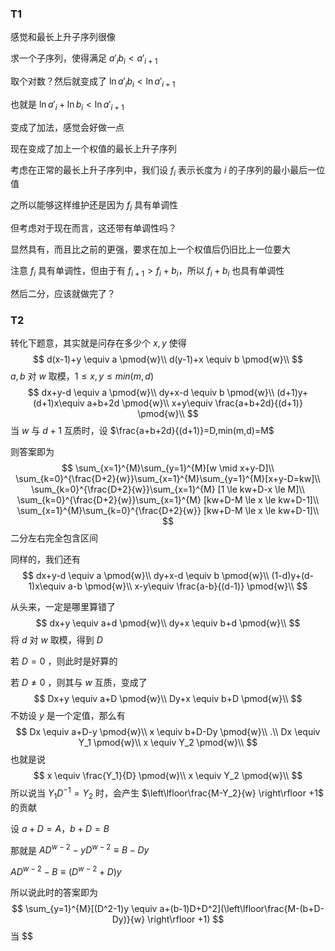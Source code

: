 ### T1

感觉和最长上升子序列很像

求一个子序列，使得满足 $a'_ib_i<a'_{i+1}$

取个对数？然后就变成了 $\ln a'_ib_i<\ln a'_{i+1}$

也就是 $\ln a'_i+\ln b_i<\ln a'_{i+1}$

变成了加法，感觉会好做一点

现在变成了加上一个权值的最长上升子序列

考虑在正常的最长上升子序列中，我们设 $f_i$ 表示长度为 $i$ 的子序列的最小最后一位值

之所以能够这样维护还是因为 $f_i$ 具有单调性

但考虑对于现在而言，这还带有单调性吗？

显然具有，而且比之前的更强，要求在加上一个权值后仍旧比上一位要大

注意 $f_i$ 具有单调性，但由于有 $f_{i+1}>f_i+b_i$，所以 $f_i+b_i$ 也具有单调性

然后二分，应该就做完了？





### T2

转化下题意，其实就是问存在多少个 $x,y$ 使得
$$
d(x-1)+y \equiv a \pmod{w}\\
d(y-1)+x \equiv b \pmod{w}\\
$$
$a,b$ 对 $w$ 取模，$1\le x,y \le min(m,d)$
$$
dx+y-d \equiv a \pmod{w}\\
dy+x-d \equiv b \pmod{w}\\
(d+1)y+(d+1)x\equiv a+b+2d  \pmod{w}\\
x+y\equiv \frac{a+b+2d}{(d+1)}  \pmod{w}\\
$$
当 $w$ 与 $d+1$ 互质时，设 $\frac{a+b+2d}{(d+1)}=D,min(m,d)=M$

则答案即为
$$
\sum_{x=1}^{M}\sum_{y=1}^{M}[w \mid x+y-D]\\
\sum_{k=0}^{\frac{D+2}{w}}\sum_{x=1}^{M}\sum_{y=1}^{M}[x+y-D=kw]\\
\sum_{k=0}^{\frac{D+2}{w}}\sum_{x=1}^{M} [1 \le kw+D-x \le M]\\
\sum_{k=0}^{\frac{D+2}{w}}\sum_{x=1}^{M} [kw+D-M \le x \le kw+D-1]\\
\sum_{x=1}^{M}\sum_{k=0}^{\frac{D+2}{w}} [kw+D-M \le x \le kw+D-1]\\
$$
二分左右完全包含区间



同样的，我们还有
$$
dx+y-d \equiv a \pmod{w}\\
dy+x-d \equiv b \pmod{w}\\
(1-d)y+(d-1)x\equiv a-b  \pmod{w}\\
x-y\equiv \frac{a-b}{(d-1)}  \pmod{w}\\
$$


从头来，一定是哪里算错了
$$
dx+y \equiv a+d \pmod{w}\\
dy+x \equiv b+d \pmod{w}\\
$$
将 $d$ 对 $w$ 取模，得到 $D$

若 $D=0$ ，则此时是好算的

若 $D \not = 0$ ，则其与 $w$ 互质，变成了
$$
Dx+y \equiv a+D \pmod{w}\\
Dy+x \equiv b+D \pmod{w}\\
$$
不妨设 $y$ 是一个定值，那么有
$$
Dx \equiv a+D-y \pmod{w}\\
x \equiv b+D-Dy \pmod{w}\\
.\\
Dx \equiv Y_1 \pmod{w}\\
x \equiv Y_2 \pmod{w}\\
$$
也就是说
$$
x \equiv \frac{Y_1}{D} \pmod{w}\\
x \equiv Y_2 \pmod{w}\\
$$
所以说当 $Y_1D^{-1}=Y_2$ 时，会产生 $\left\lfloor\frac{M-Y_2}{w} \right\rfloor +1$ 的贡献

设 $a+D=A$，$b+D=B$

那就是 $AD^{w-2}-yD^{w-2}\equiv B-Dy$

$AD^{w-2}-B\equiv (D^{w-2}+D)y$







所以说此时的答案即为
$$
\sum_{y=1}^{M}[(D^2-1)y \equiv a+(b-1)D+D^2](\left\lfloor\frac{M-(b+D-Dy)}{w} \right\rfloor +1)
$$
当 $$